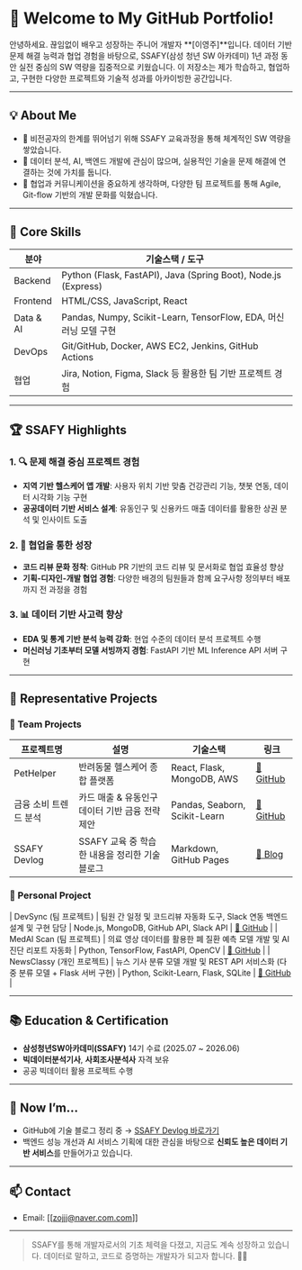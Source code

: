 # 👋 Welcome to My GitHub Portfolio!

안녕하세요. 끊임없이 배우고 성장하는 주니어 개발자 \*\*\[이영주]\*\*입니다.
데이터 기반 문제 해결 능력과 협업 경험을 바탕으로, SSAFY(삼성 청년 SW 아카데미) 1년 과정 동안 실전 중심의 SW 역량을 집중적으로 키웠습니다.
이 저장소는 제가 학습하고, 협업하고, 구현한 다양한 프로젝트와 기술적 성과를 아카이빙한 공간입니다.

---

## 💡 About Me

* 📍 비전공자의 한계를 뛰어넘기 위해 SSAFY 교육과정을 통해 체계적인 SW 역량을 쌓았습니다.
* 🧠 데이터 분석, AI, 백엔드 개발에 관심이 많으며, 실용적인 기술을 문제 해결에 연결하는 것에 가치를 둡니다.
* 🤝 협업과 커뮤니케이션을 중요하게 생각하며, 다양한 팀 프로젝트를 통해 Agile, Git-flow 기반의 개발 문화를 익혔습니다.

---

## 📌 Core Skills

| 분야        | 기술스택 / 도구                                                      |
| --------- | -------------------------------------------------------------- |
| Backend   | Python (Flask, FastAPI), Java (Spring Boot), Node.js (Express) |
| Frontend  | HTML/CSS, JavaScript, React                                    |
| Data & AI | Pandas, Numpy, Scikit-Learn, TensorFlow, EDA, 머신러닝 모델 구현       |
| DevOps    | Git/GitHub, Docker, AWS EC2, Jenkins, GitHub Actions           |
| 협업        | Jira, Notion, Figma, Slack 등 활용한 팀 기반 프로젝트 경험                  |

---

## 🏆 SSAFY Highlights

### 1. 🔍 문제 해결 중심 프로젝트 경험

* **지역 기반 헬스케어 앱 개발**: 사용자 위치 기반 맞춤 건강관리 기능, 챗봇 연동, 데이터 시각화 기능 구현
* **공공데이터 기반 서비스 설계**: 유동인구 및 신용카드 매출 데이터를 활용한 상권 분석 및 인사이트 도출

### 2. 💬 협업을 통한 성장

* **코드 리뷰 문화 정착**: GitHub PR 기반의 코드 리뷰 및 문서화로 협업 효율성 향상
* **기획-디자인-개발 협업 경험**: 다양한 배경의 팀원들과 함께 요구사항 정의부터 배포까지 전 과정을 경험

### 3. 📊 데이터 기반 사고력 향상

* **EDA 및 통계 기반 분석 능력 강화**: 현업 수준의 데이터 분석 프로젝트 수행
* **머신러닝 기초부터 모델 서빙까지 경험**: FastAPI 기반 ML Inference API 서버 구현

---

## 🧪 Representative Projects

### 👥 Team Projects

| 프로젝트명        | 설명                            | 기술스택                          | 링크             |
| ------------ | ----------------------------- | ----------------------------- | -------------- |
| PetHelper    | 반려동물 헬스케어 종합 플랫폼              | React, Flask, MongoDB, AWS    | [🔗 GitHub](#) |
| 금융 소비 트렌드 분석 | 카드 매출 & 유동인구 데이터 기반 금융 전략 제안  | Pandas, Seaborn, Scikit-Learn | [🔗 GitHub](#) |
| SSAFY Devlog | SSAFY 교육 중 학습한 내용을 정리한 기술 블로그 | Markdown, GitHub Pages        | [🔗 Blog](#)   |

### 👤 Personal Project

\| DevSync (팀 프로젝트) | 팀원 간 일정 및 코드리뷰 자동화 도구, Slack 연동 백엔드 설계 및 구현 담당 | Node.js, MongoDB, GitHub API, Slack API | [🔗 GitHub](#) |
\| MedAI Scan (팀 프로젝트) | 의료 영상 데이터를 활용한 폐 질환 예측 모델 개발 및 AI 진단 리포트 자동화 | Python, TensorFlow, FastAPI, OpenCV | [🔗 GitHub](#) |
\| NewsClassy (개인 프로젝트) | 뉴스 기사 분류 모델 개발 및 REST API 서비스화 (다중 분류 모델 + Flask 서버 구현) | Python, Scikit-Learn, Flask, SQLite | [🔗 GitHub](#) |

---

## 📚 Education & Certification

* **삼성청년SW아카데미(SSAFY)** 14기 수료 (2025.07 \~ 2026.06)
* **빅데이터분석기사**, **사회조사분석사** 자격 보유
* 공공 빅데이터 활용 프로젝트 수행

---

## 🌱 Now I’m...

* GitHub에 기술 블로그 정리 중 → [SSAFY Devlog 바로가기](#)
* 백엔드 성능 개선과 AI 서비스 기획에 대한 관심을 바탕으로 **신뢰도 높은 데이터 기반 서비스**를 만들어가고 있습니다.

---

## 📫 Contact

* Email: \[[zojjj@naver.com.com]]

---

> SSAFY를 통해 개발자로서의 기초 체력을 다졌고, 지금도 계속 성장하고 있습니다.
> 데이터로 말하고, 코드로 증명하는 개발자가 되고자 합니다. 👨‍💻
